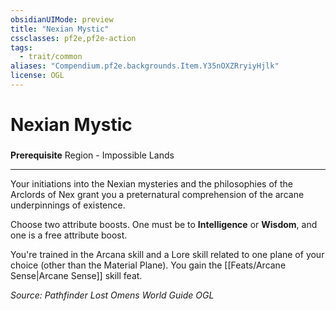 ```yaml
---
obsidianUIMode: preview
title: "Nexian Mystic"
cssclasses: pf2e,pf2e-action
tags:
  - trait/common
aliases: "Compendium.pf2e.backgrounds.Item.Y35nOXZRryiyHjlk"
license: OGL
---
```

# Nexian Mystic

### 






**Prerequisite** Region - Impossible Lands

* * *

Your initiations into the Nexian mysteries and the philosophies of the Arclords of Nex grant you a preternatural comprehension of the arcane underpinnings of existence.

Choose two attribute boosts. One must be to **Intelligence** or **Wisdom**, and one is a free attribute boost.

You're trained in the Arcana skill and a Lore skill related to one plane of your choice (other than the Material Plane). You gain the [[Feats/Arcane Sense|Arcane Sense]] skill feat.

*Source: Pathfinder Lost Omens World Guide*
*OGL*